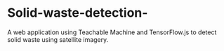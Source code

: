 # Solid-waste-detection-
A web application using Teachable Machine and TensorFlow.js to detect solid waste using satellite imagery.
